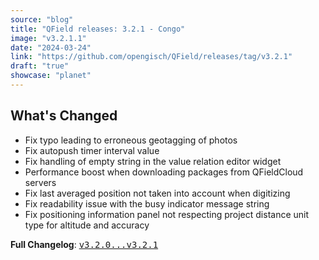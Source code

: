 ```yaml
---
source: "blog"
title: "QField releases: 3.2.1 - Congo"
image: "v3.2.1.1"
date: "2024-03-24"
link: "https://github.com/opengisch/QField/releases/tag/v3.2.1"
draft: "true"
showcase: "planet"
---
```


<h2>What's Changed</h2>
<ul>
<li>Fix typo leading to erroneous geotagging of photos</li>
<li>Fix autopush timer interval value</li>
<li>Fix handling of empty string in the value relation editor widget</li>
<li>Performance boost when downloading packages from QFieldCloud servers</li>
<li>Fix last averaged position not taken into account when digitizing</li>
<li>Fix readability issue with the busy indicator message string</li>
<li>Fix positioning information panel not respecting project distance unit type for altitude and accuracy</li>
</ul>
<p><strong>Full Changelog</strong>: <a class="commit-link" href="https://github.com/opengisch/QField/compare/v3.2.0...v3.2.1"><tt>v3.2.0...v3.2.1</tt></a></p>
